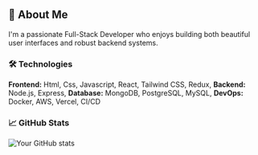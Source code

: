 ## 🚀 About Me
I'm a passionate Full-Stack Developer who enjoys building both beautiful user interfaces and robust backend systems.

### 🛠️ Technologies
**Frontend:** Html, Css, Javascript, React,  Tailwind CSS, Redux,
**Backend:** Node.js, Express,
**Database:** MongoDB, PostgreSQL, MySQL,
**DevOps:** Docker, AWS, Vercel, CI/CD

### 📈 GitHub Stats
![Your GitHub stats](https://github-readme-stats.vercel.app/api?username=Oracle00999&show_icons=true&theme=radical)



<!---
Oracle00999/Oracle00999 is a ✨ special ✨ repository because its `README.md` (this file) appears on your GitHub profile.
You can click the Preview link to take a look at your changes.
--->
